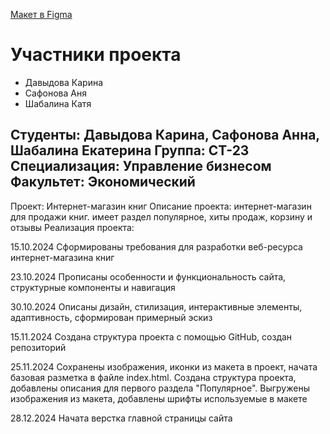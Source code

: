 [Макет в Figma](https://www.figma.com/design/ZRk0V5byvhb0nuy54oR0zt/%D0%9B%D0%BE%D0%B3%D0%BE%D0%B2%D0%BE-%D0%A1%D1%82%D1%80%D0%B0%D0%BD%D0%B8%D1%87%D0%B5%D0%BA?m=auto&t=4ZD6nnPDIgYjuwDO-6)

# Участники проекта

- Давыдова Карина
- Сафонова Аня
- Шабалина Катя

Студенты: Давыдова Карина, Сафонова Анна, Шабалина Екатерина
Группа: СТ-23
Специализация: Управление бизнесом
Факультет: Экономический
---
Проект: Интернет-магазин книг
Описание проекта: интернет-магазин для продажи книг. имеет раздел популярное, хиты продаж, корзину и отзывы
Реализация проекта:

15.10.2024
Сформированы требования для разработки веб-ресурса интернет-магазина книг

23.10.2024
Прописаны особенности и функциональность сайта, структурные компоненты и навигация

30.10.2024
Описаны дизайн, стилизация, интерактивные элементы, адаптивность, сформирован примерный эскиз

15.11.2024
Создана структура проекта с помощью GitHub, создан репозиторий

25.11.2024
Сохранены изображения, иконки из макета в проект, начата базовая разметка в файле index.html. Создана структура проекта, добавлены описания для первого раздела "Популярное". Выгружены изображения из макета, добавлены шрифты используемые в макете

28.12.2024
Начата верстка главной страницы сайта
